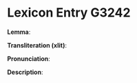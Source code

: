 # Lexicon Entry G3242

**Lemma**: 

**Transliteration (xlit)**: 

**Pronunciation**: 

**Description**:

